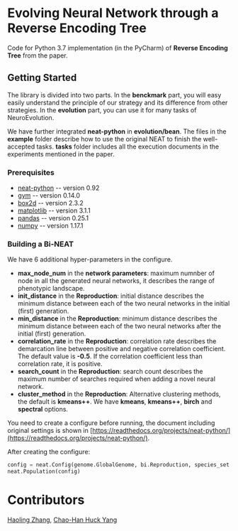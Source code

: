 # Evolving Neural Network through a Reverse Encoding Tree
Code for Python 3.7 implementation (in the PyCharm) of **Reverse Encoding Tree** from the paper.
## Getting Started
The library is divided into two parts.
In the **benckmark** part, you will easy easily understand the principle of our strategy and its difference from other strategies. 
In the **evolution** part, you can use it for many tasks of NeuroEvolution.

We have further integrated **neat-python** in **evolution/bean**.
The files in the **example** folder describe how to use the original NEAT to finish the well-accepted tasks.
**tasks** folder includes all the execution documents in the experiments mentioned in the paper.

### Prerequisites
- [neat-python](https://pypi.org/project/neat-python/) -- version 0.92
- [gym](https://pypi.org/project/gym/) -- version 0.14.0
- [box2d](https://pypi.org/project/Box2D/) -- version 2.3.2
- [matplotlib](https://pypi.org/project/matplotlib/) -- version 3.1.1
- [pandas](https://pypi.org/project/pandas/) -- version 0.25.1
- [numpy](https://pypi.org/project/numpy/) -- version 1.17.1

### Building a Bi-NEAT
We have 6 additional hyper-parameters in the configure.
- **max_node_num** in the **network parameters**: maximum numnber of node in all the generated neural networks, it describes the range of phenotypic landscape.
- **init_distance** in the **Reproduction**: initial distance describes the minimum distance between each of the two neural networks in the initial (first) generation.
- **min_distance** in the **Reproduction**: minimum distance describes the minimum distance between each of the two neural networks after the initial (first) generation.
- **correlation_rate** in the **Reproduction**: correlation rate describes the demarcation line between positive and negative correlation coefficient. The default value is **-0.5**. If the correlation coefficient less than correlation rate, it is positive.
- **search_count** in the **Reproduction**: search count describes the maximum number of searches required when adding a novel neural network.
- **cluster_method** in the **Reproduction**:  Alternative clustering methods, the default is **kmeans++**. We have **kmeans**, **kmeans++**, **birch** and **spectral** options.

You need to create a configure before running, the document including original settings is shown in [https://readthedocs.org/projects/neat-python/](https://readthedocs.org/projects/neat-python/).

After creating the configure:
```python
config = neat.Config(genome.GlobalGenome, bi.Reproduction, species_set.StrongSpeciesSet, neat.DefaultStagnation, "your configure path")
neat.Population(config)
```

# Contributors
[Haoling Zhang](https://github.com/HaolingZHANG), [Chao-Han Huck Yang](https://github.com/huckiyang)
